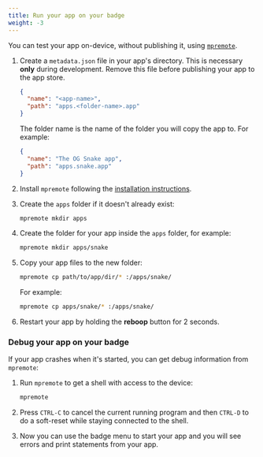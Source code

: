 ```yaml
---
title: Run your app on your badge
weight: -3
---
```


You can test your app on-device, without publishing it, using [`mpremote`](https://docs.micropython.org/en/latest/reference/mpremote.html).

1. Create a `metadata.json` file in your app's directory. This is necessary **only** during development. Remove this file before publishing your app to the app store.

   ```json
   {
     "name": "<app-name>",
     "path": "apps.<folder-name>.app"
   }
   ```

   The folder name is the name of the folder you will copy the app to. For example:

   ```json
   {
     "name": "The OG Snake app",
     "path": "apps.snake.app"
   }
   ```

1. Install `mpremote` following the [installation instructions](https://docs.micropython.org/en/latest/reference/mpremote.html).
1. Create the `apps` folder if it doesn't already exist:

   ```sh
   mpremote mkdir apps
   ```

1. Create the folder for your app inside the `apps` folder, for example:

   ```sh
   mpremote mkdir apps/snake
   ```

1. Copy your app files to the new folder:

   ```sh
   mpremote cp path/to/app/dir/* :/apps/snake/
   ```

   For example:

   ```sh
   mpremote cp apps/snake/* :/apps/snake/
   ```

1. Restart your app by holding the **reboop** button for 2 seconds.

### Debug your app on your badge

If your app crashes when it's started, you can get debug information from `mpremote`:

1. Run `mpremote` to get a shell with access to the device:

   ```sh
   mpremote
   ```

2. Press `CTRL-C` to cancel the current running program and then `CTRL-D` to do a soft-reset while staying connected to the shell.
3. Now you can use the badge menu to start your app and you will see errors and print statements from your app.
